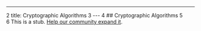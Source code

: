 ---
2	title: Cryptographic Algorithms
3	---
4	## Cryptographic Algorithms
5		
6	This is a stub. <a href='https://github.com/freecodecamp/guides/tree/master/src/pages/csharp/xaml/index.md' target='_blank' rel='nofollow'>Help our community expand it</a>.
